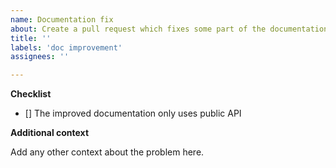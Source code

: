 ```yaml
---
name: Documentation fix
about: Create a pull request which fixes some part of the documentation or improves clarity
title: ''
labels: 'doc improvement'
assignees: ''

---
```


**Checklist**

- [] The improved documentation only uses public API

**Additional context**

Add any other context about the problem here.
